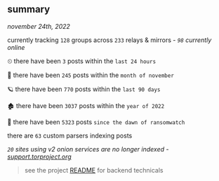 
## summary
_november 24th, 2022_

currently tracking `128` groups across `233` relays & mirrors - _`98` currently online_

⏲ there have been `3` posts within the `last 24 hours`

🦈 there have been `245` posts within the `month of november`

🪐 there have been `770` posts within the `last 90 days`

🏚 there have been `3037` posts within the `year of 2022`

🦕 there have been `5323` posts `since the dawn of ransomwatch`

there are `63` custom parsers indexing posts

_`20` sites using v2 onion services are no longer indexed - [support.torproject.org](https://support.torproject.org/onionservices/v2-deprecation/)_

> see the project [README](https://github.com/joshhighet/ransomwatch#ransomwatch--) for backend technicals
